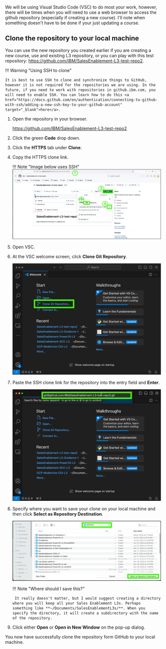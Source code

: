 We will be using Visual Studio Code (VSC) to do most your work, however, there will be times when you will need to use a web browser to access the github repository (especially if creating a new course). I'll note when something doesn't have to be done if your just updating a course.

## Clone the repository to your local machine

You can use the new repository you created earlier if you are creating a new course, use and existing L3 repository, or you can play with this test repository: <a href="https://github.com/IBM/SalesEnablement-L3-test-repo2" target="_blank">https://github.com/IBM/SalesEnablement-L3-test-repo2</a>.

!!! Warning "Using SSH to clone"

    It is best to use SSH to clone and synchronize things to GitHub, however it is not required for the repositories we are using. In the future, if you need to work with repositories in github.ibm.com, you will need to enable SSH. You can learn how to do this <a href="https://docs.github.com/en/authentication/connecting-to-github-with-ssh/adding-a-new-ssh-key-to-your-github-account" target="_blank">here</a>.


1. Open the repository in your browser.

    <a href="https://github.com/IBM/SalesEnablement-L3-test-repo2" target="_blank">https://github.com/IBM/SalesEnablement-L3-test-repo2</a>

2. Click the green **Code** drop down.
3. Click the **HTTPS** tab under **Clone**. 
4. Copy the HTTPS clone link.

    !!! Note "Image below uses SSH"
        ![](_attachments/GetCloneLink.png)

1. Open VSC.
2. At the VSC welcome screen, click **Clone Git Repository**.

    ![](_attachments/VSC-Welcome.png)

3. Paste the SSH clone link for the repository into the entry field and **Enter**.

    ![](_attachments/VSC-Clone.png)

4. Specify where you want to save your clone on your local machine and then click **Select as Repository Destination**.

    ![](_attachments/VSC-cloneRepoSave.png)

    !!! Note "Where should I save this?"

        It really doesn't matter, but I would suggest creating a directory where you will keep all your Sales Enablement L3s. Perhaps something like **~/Documents/SalesEnablementL3s/**. When you specify the directory, it will create a subdirectory with the name of the repository.

5. Click either **Open** or **Open in New Window** on the pop-up dialog.

You now have successfully clone the repository form GitHub to your local machine.







